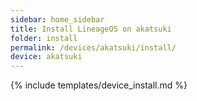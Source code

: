 ```yaml
---
sidebar: home_sidebar
title: Install LineageOS on akatsuki
folder: install
permalink: /devices/akatsuki/install/
device: akatsuki
---
```

{% include templates/device_install.md %}
